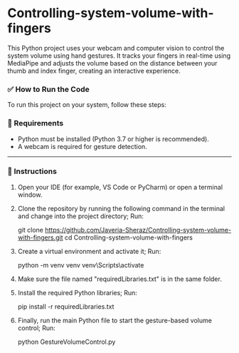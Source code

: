 # Controlling-system-volume-with-fingers

This Python project uses your webcam and computer vision to control the system volume using hand gestures. It tracks your fingers in real-time using MediaPipe and adjusts the volume based on the distance between your thumb and index finger, creating an interactive experience.

### ✅ How to Run the Code

To run this project on your system, follow these steps:

### 🔧 Requirements

* Python must be installed (Python 3.7 or higher is recommended).
* A webcam is required for gesture detection.

---

### 🚀 Instructions

1. Open your IDE (for example, VS Code or PyCharm) or open a terminal window.

2. Clone the repository by running the following command in the terminal and change into the project directory; Run:

   git clone https://github.com/Javeria-Sheraz/Controlling-system-volume-with-fingers.git
   cd Controlling-system-volume-with-fingers



4. Create a virtual environment and activate it; Run:

   python -m venv venv
   venv\Scripts\activate

   

5. Make sure the file named "requiredLibraries.txt" is in the same folder.

6. Install the required Python libraries; Run:

   pip install -r requiredLibraries.txt


   

7. Finally, run the main Python file to start the gesture-based volume control; Run:

   python GestureVolumeControl.py


